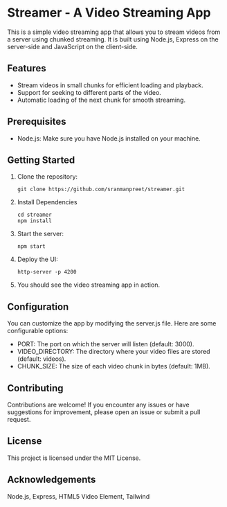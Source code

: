 # Streamer - A Video Streaming App

This is a simple video streaming app that allows you to stream videos from a server using chunked streaming. It is built using Node.js, Express on the server-side and JavaScript on the client-side.

## Features

- Stream videos in small chunks for efficient loading and playback.
- Support for seeking to different parts of the video.
- Automatic loading of the next chunk for smooth streaming.

## Prerequisites

- Node.js: Make sure you have Node.js installed on your machine.

## Getting Started

1. Clone the repository:

   ```shell
   git clone https://github.com/sranmanpreet/streamer.git

2. Install Dependencies

    ```shell
    cd streamer
    npm install

3. Start the server:

   ```shell
   npm start

4. Deploy the UI:

   ```shell
   http-server -p 4200

5. You should see the video streaming app in action.


## Configuration

You can customize the app by modifying the server.js file. Here are some configurable options:

- PORT: The port on which the server will listen (default: 3000).
- VIDEO_DIRECTORY: The directory where your video files are stored (default: videos).
- CHUNK_SIZE: The size of each video chunk in bytes (default: 1MB).

## Contributing

Contributions are welcome! If you encounter any issues or have suggestions for improvement, please open an issue or submit a pull request.

## License
This project is licensed under the MIT License.

## Acknowledgements
Node.js,
Express,
HTML5 Video Element,
Tailwind
